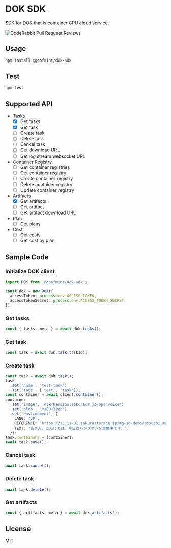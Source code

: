 # DOK SDK

SDK for [DOK](https://www.sakura.ad.jp/koukaryoku-dok/) that is container GPU cloud service.

![CodeRabbit Pull Request Reviews](https://img.shields.io/coderabbit/prs/github/goofmint/dok-js?utm_source=oss&utm_medium=github&utm_campaign=goofmint%2Fdok-js&labelColor=171717&color=FF570A&link=https%3A%2F%2Fcoderabbit.ai&label=CodeRabbit+Reviews)

## Usage

```bash
npm install @goofmint/dok-sdk
```

## Test

```bash
npm test
```

## Supported API

- Tasks
  - [x] Get tasks
  - [x] Get task
  - [ ] Create task
  - [ ] Delete task
  - [ ] Cancel task
  - [ ] Get download URL
  - [ ] Get log stream websocket URL
- Container Registry
  - [ ] Get container registries
  - [ ] Get container registry
  - [ ] Create container registry
  - [ ] Delete container registry
  - [ ] Update container registry
- Artifacts
  - [x] Get artifacts
  - [ ] Get artifact
  - [ ] Get artifact download URL
- Plan
  - [ ] Get plans
- Cost
  - [ ] Get costs
  - [ ] Get cost by plan

## Sample Code

### Initialize DOK client

```ts
import DOK from '@goofmint/dok-sdk';

const dok = new DOK({
  accessToken: process.env.ACCESS_TOKEN,
  accessTokenSecret: process.env.ACCESS_TOKEN_SECRET,
});
```

### Get tasks

```ts
const { tasks, meta } = await dok.tasks();
```

### Get task

```ts
const task = await dok.task(taskId);
```

### Create task

```ts
const task = await dok.task();
task
  .set('name', 'test-task')
  .set('tags', ['test', 'task']);
const container = await client.container();
container
  .set('image', 'dok-handson.sakuracr.jp/openvoice')
  .set('plan', 'v100-32gb')
  .set('environment', {
    LANG: 'JP',
    REFERENCE: 'https://s3.isk01.sakurastorage.jp/mg-sd-demo/atsushi.mp3',
    TEXT: '皆さん、こんにちは。今日はハンズオンを実施中です。',
  });
task.containers = [container];
await task.save();
```

### Cancel task

```ts
await task.cancel();
```

### Delete task

```ts
await task.delete();
```

### Get artifacts

```ts
const { artifacts, meta } = await dok.artifacts();
```

## License

MIT

